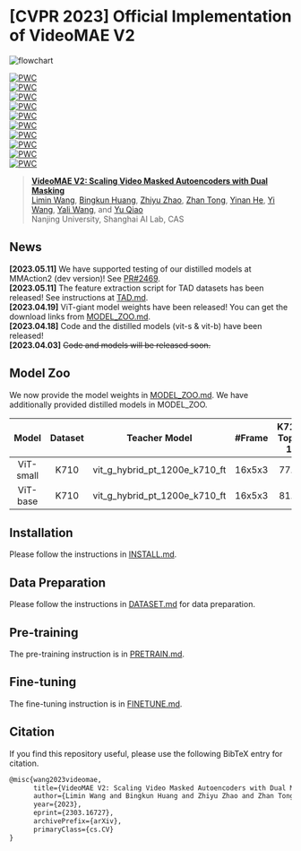 # [CVPR 2023] Official Implementation of VideoMAE V2

![flowchart](misc/VideoMAEv2_flowchart.png)

[![PWC](https://img.shields.io/endpoint.svg?url=https://paperswithcode.com/badge/videomae-v2-scaling-video-masked-autoencoders/spatio-temporal-action-localization-on-ava)](https://paperswithcode.com/sota/spatio-temporal-action-localization-on-ava?p=videomae-v2-scaling-video-masked-autoencoders)<br>
[![PWC](https://img.shields.io/endpoint.svg?url=https://paperswithcode.com/badge/videomae-v2-scaling-video-masked-autoencoders/action-recognition-on-ava-v2-2)](https://paperswithcode.com/sota/action-recognition-on-ava-v2-2?p=videomae-v2-scaling-video-masked-autoencoders)<br>
[![PWC](https://img.shields.io/endpoint.svg?url=https://paperswithcode.com/badge/videomae-v2-scaling-video-masked-autoencoders/temporal-action-localization-on-fineaction)](https://paperswithcode.com/sota/temporal-action-localization-on-fineaction?p=videomae-v2-scaling-video-masked-autoencoders)<br>
[![PWC](https://img.shields.io/endpoint.svg?url=https://paperswithcode.com/badge/videomae-v2-scaling-video-masked-autoencoders/action-recognition-in-videos-on-hmdb-51)](https://paperswithcode.com/sota/action-recognition-in-videos-on-hmdb-51?p=videomae-v2-scaling-video-masked-autoencoders)<br>
[![PWC](https://img.shields.io/endpoint.svg?url=https://paperswithcode.com/badge/videomae-v2-scaling-video-masked-autoencoders/temporal-action-localization-on-thumos14)](https://paperswithcode.com/sota/temporal-action-localization-on-thumos14?p=videomae-v2-scaling-video-masked-autoencoders)<br>
[![PWC](https://img.shields.io/endpoint.svg?url=https://paperswithcode.com/badge/videomae-v2-scaling-video-masked-autoencoders/action-recognition-in-videos-on-ucf101)](https://paperswithcode.com/sota/action-recognition-in-videos-on-ucf101?p=videomae-v2-scaling-video-masked-autoencoders)<br>
[![PWC](https://img.shields.io/endpoint.svg?url=https://paperswithcode.com/badge/videomae-v2-scaling-video-masked-autoencoders/action-recognition-in-videos-on-something-1)](https://paperswithcode.com/sota/action-recognition-in-videos-on-something-1?p=videomae-v2-scaling-video-masked-autoencoders)<br>
[![PWC](https://img.shields.io/endpoint.svg?url=https://paperswithcode.com/badge/videomae-v2-scaling-video-masked-autoencoders/action-recognition-in-videos-on-something)](https://paperswithcode.com/sota/action-recognition-in-videos-on-something?p=videomae-v2-scaling-video-masked-autoencoders)<br>
[![PWC](https://img.shields.io/endpoint.svg?url=https://paperswithcode.com/badge/videomae-v2-scaling-video-masked-autoencoders/action-classification-on-kinetics-400)](https://paperswithcode.com/sota/action-classification-on-kinetics-400?p=videomae-v2-scaling-video-masked-autoencoders)<br>
[![PWC](https://img.shields.io/endpoint.svg?url=https://paperswithcode.com/badge/videomae-v2-scaling-video-masked-autoencoders/action-classification-on-kinetics-600)](https://paperswithcode.com/sota/action-classification-on-kinetics-600?p=videomae-v2-scaling-video-masked-autoencoders)<br>

> [**VideoMAE V2: Scaling Video Masked Autoencoders with Dual Masking**](https://arxiv.org/abs/2303.16727)<br>
> [Limin Wang](http://wanglimin.github.io/), [Bingkun Huang](https://github.com/congee524), [Zhiyu Zhao](https://github.com/JerryFlymi), [Zhan Tong](https://scholar.google.com/citations?user=6FsgWBMAAAAJ), [Yinan He](https://dblp.org/pid/93/7763.html), [Yi Wang](https://scholar.google.com.hk/citations?hl=zh-CN&user=Xm2M8UwAAAAJ), [Yali Wang](https://scholar.google.com/citations?user=hD948dkAAAAJ), and [Yu Qiao](https://scholar.google.com/citations?user=gFtI-8QAAAAJ&hl)<br>
> Nanjing University, Shanghai AI Lab, CAS<br>

## News
**[2023.05.11]** We have supported testing of our distilled models at MMAction2 (dev version)! See [PR#2469](https://github.com/open-mmlab/mmaction2/pull/2460).<br>
**[2023.05.11]** The feature extraction script for TAD datasets has been released! See instructions at [TAD.md](docs/TAD.md).<br>
**[2023.04.19]** ViT-giant model weights have been released! You can get the download links from [MODEL_ZOO.md](docs/MODEL_ZOO.md).<br>
**[2023.04.18]** Code and the distilled models (vit-s & vit-b) have been released!<br>
**[2023.04.03]** ~~Code and models will be released soon.~~<br>


## Model Zoo

We now provide the model weights in [MODEL_ZOO.md](docs/MODEL_ZOO.md). We have additionally provided distilled models in MODEL_ZOO.

|  Model  | Dataset | Teacher Model | \#Frame | K710 Top-1 | K400 Top-1 | K600 Top-1 |
| :-----: | :-----: | :-----------: | :-----: | :--------: | :--------: | :--------: |
| ViT-small | K710 | vit_g_hybrid_pt_1200e_k710_ft | 16x5x3 | 77.6 | 83.7 | 83.1 |
| ViT-base | K710 | vit_g_hybrid_pt_1200e_k710_ft | 16x5x3 | 81.5 | 86.6 | 85.9 |

## Installation

Please follow the instructions in [INSTALL.md](docs/INSTALL.md).

## Data Preparation

Please follow the instructions in [DATASET.md](docs/DATASET.md) for data preparation.

## Pre-training

The pre-training instruction is in [PRETRAIN.md](docs/PRETRAIN.md).

## Fine-tuning

The fine-tuning instruction is in [FINETUNE.md](docs/FINETUNE.md).

## Citation

If you find this repository useful, please use the following BibTeX entry for citation.

```latex
@misc{wang2023videomae,
      title={VideoMAE V2: Scaling Video Masked Autoencoders with Dual Masking},
      author={Limin Wang and Bingkun Huang and Zhiyu Zhao and Zhan Tong and Yinan He and Yi Wang and Yali Wang and Yu Qiao},
      year={2023},
      eprint={2303.16727},
      archivePrefix={arXiv},
      primaryClass={cs.CV}
}
```
